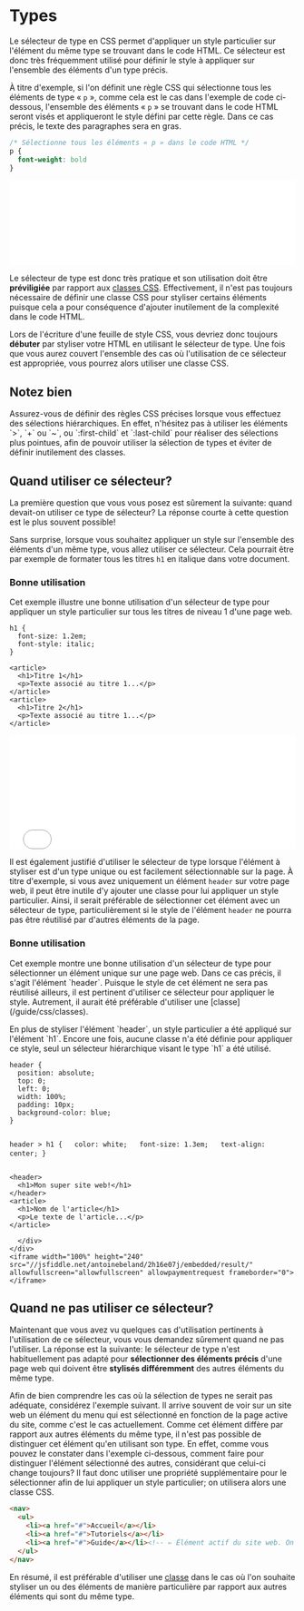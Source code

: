# Types
Le sélecteur de type en CSS permet d'appliquer un style particulier sur l'élément du même type se trouvant dans le code 
HTML. Ce sélecteur est donc très fréquemment utilisé pour définir le style à appliquer sur l'ensemble des éléments d'un 
type précis.

À titre d'exemple, si l'on définit une règle CSS qui sélectionne tous les éléments de type «&nbsp;`p`&nbsp;», comme cela
est le cas dans l'exemple de code ci-dessous, l'ensemble des éléments «&nbsp;`p`&nbsp;» se trouvant dans le code HTML 
seront visés et appliqueront le style défini par cette règle. Dans ce cas précis, le texte des paragraphes sera en 
gras.

```css
/* Sélectionne tous les éléments « p » dans le code HTML */
p {
  font-weight: bold
}
```
<iframe width="100%" height="150" src="//jsfiddle.net/antoinebeland/m9Lhu7nx/embedded/result/" 
allowfullscreen="allowfullscreen" allowpaymentrequest frameborder="0"></iframe>

Le sélecteur de type est donc très pratique et son utilisation doit être **préviligiée** par rapport aux [classes 
CSS](/guide/css/classes). Effectivement, il n'est pas toujours nécessaire de définir une classe CSS pour styliser 
certains éléments puisque cela a pour conséquence d'ajouter inutilement de la complexité dans le code HTML.

Lors de l'écriture d'une feuille de style CSS, vous devriez donc toujours **débuter** par styliser votre HTML en 
utilisant le sélecteur de type. Une fois que vous aurez couvert l'ensemble des cas où l'utilisation de ce 
sélecteur est appropriée, vous pourrez alors utiliser une classe CSS.

<section class="panel warning">
  <div class="title">
    <h2><i class="fa fa-exclamation-circle"></i> Notez bien</h2>
  </div>
  <div class="content">
  <p>
    Assurez-vous de définir des règles CSS précises lorsque vous effectuez des sélections hiérarchiques. En effet,
    n'hésitez pas à utiliser les éléments `>`, `+` ou `~`, ou `:first-child` et `:last-child` pour réaliser des 
    sélections plus pointues, afin de pouvoir utiliser la sélection de types et éviter de définir inutilement des 
    classes.
  </p>
  </div>
</section>

## Quand utiliser ce sélecteur?
La première question que vous vous posez est sûrement la suivante: quand devait-on utiliser ce type de sélecteur?
La réponse courte à cette question est le plus souvent possible!

Sans surprise, lorsque vous souhaitez appliquer un style sur l'ensemble des éléments d'un même type,
vous allez utiliser ce sélecteur. Cela pourrait être par exemple de formater tous les titres `h1` en
italique dans votre document.

<section class="panel good">
  <div class="title">
    <h3><i class="fa fa-check-circle"></i> Bonne utilisation</h3>
  </div>
  <div class="content">
    <p>
      Cet exemple illustre une bonne utilisation d'un sélecteur de type pour appliquer un style particulier
      sur tous les titres de niveau 1 d'une page web.
    </p>
    <div class="row">
      <div class="col">
<pre>
<code class="language-css">h1 {
&nbsp;&nbsp;font-size: 1.2em;
&nbsp;&nbsp;font-style: italic;
}</code>
</pre>
      </div>
      <div class="col">
<pre>
<code class="language-html">&lt;article&gt;
&nbsp;&nbsp;&lt;h1&gt;Titre 1&lt;/h1&gt;
&nbsp;&nbsp;&lt;p&gt;Texte associ&eacute; au titre 1...&lt;/p&gt;
&lt;/article&gt;
&lt;article&gt;
&nbsp;&nbsp;&lt;h1&gt;Titre 2&lt;/h1&gt;
&nbsp;&nbsp;&lt;p&gt;Texte associ&eacute; au titre 1...&lt;/p&gt;
&lt;/article&gt;</code>
</pre>
      </div>
    </div>
    <iframe width="100%" height="200" src="//jsfiddle.net/antoinebeland/zqvurj19/embedded/result/" allowfullscreen="allowfullscreen" allowpaymentrequest frameborder="0"></iframe>
  </div>
</section>

Il est également justifié d'utiliser le sélecteur de type lorsque l'élément à styliser est d'un type unique ou est facilement
sélectionnable sur la page. À titre d'exemple, si vous avez uniquement un élément `header` sur votre page web, il peut être 
inutile d'y ajouter une classe pour lui appliquer un style particulier. Ainsi, il serait préférable de sélectionner cet 
élément avec un sélecteur de type, particulièrement si le style de l'élément `header` ne pourra pas être réutilisé par 
d'autres éléments de la page.

<section class="panel good">
  <div class="title">
    <h3><i class="fa fa-check-circle"></i> Bonne utilisation</h3>
  </div>
  <div class="content">
    <p>
      Cet exemple montre une bonne utilisation d'un sélecteur de type pour sélectionner un élément unique sur une page web.
      Dans ce cas précis, il s'agit l'élément `header`. Puisque le style de cet élément ne sera pas réutilisé ailleurs,
      il est pertinent d'utiliser ce sélecteur pour appliquer le style. Autrement, il aurait été préférable d'utiliser une 
      [classe](/guide/css/classes).
    </p>
    <p>
      En plus de styliser l'élément `header`, un style particulier a été appliqué sur l'élément `h1`. Encore une fois, aucune
      classe n'a été définie pour appliquer ce style, seul un sélecteur hiérarchique visant le type `h1` a été utilisé.
    </p>
    <div class="row">
      <div class="col">
<pre>
<code class="language-css">header {
&nbsp;&nbsp;position: absolute;
&nbsp;&nbsp;top: 0;
&nbsp;&nbsp;left: 0;
&nbsp;&nbsp;width: 100%;
&nbsp;&nbsp;padding: 10px;
&nbsp;&nbsp;background-color: blue;
}

header > h1 {
&nbsp;&nbsp;color: white;
&nbsp;&nbsp;font-size: 1.3em;
&nbsp;&nbsp;text-align: center;
}</code>
</pre>
      </div>
      <div class="col">
<pre>
<code class="language-html">&lt;header&gt;
&nbsp;&nbsp;&lt;h1&gt;Mon super site web!&lt;/h1&gt;
&lt;/header&gt;
&lt;article&gt;
&nbsp;&nbsp;&lt;h1&gt;Nom de l'article&lt;/h1&gt;
&nbsp;&nbsp;&lt;p&gt;Le texte de l'article...&lt;/p&gt;
&lt;/article&gt;</code>
</pre>
      </div>
    </div>
    <iframe width="100%" height="240" src="//jsfiddle.net/antoinebeland/2h16e07j/embedded/result/" allowfullscreen="allowfullscreen" allowpaymentrequest frameborder="0"></iframe>
  </div>
</section>

## Quand ne pas utiliser ce sélecteur?
Maintenant que vous avez vu quelques cas d'utilisation pertinents à l'utilisation de ce sélecteur, vous vous demandez sûrement 
quand ne pas l'utiliser. La réponse est la suivante: le sélecteur de type n'est habituellement pas adapté pour **sélectionner des 
éléments précis** d'une page web qui doivent être **stylisés différemment** des autres éléments du même type. 

Afin de bien comprendre les cas où la sélection de types ne serait pas adéquate, considérez l'exemple suivant. Il arrive souvent
de voir sur un site web un élément du menu qui est sélectionné en fonction de la page active du site, comme c'est le cas actuellement. 
Comme cet élément diffère par rapport aux autres éléments du même type, il n'est pas possible de distinguer cet élément qu'en utilisant 
son type. En effet, comme vous pouvez le constater dans l'exemple ci-dessous, comment faire pour distinguer l'élément
sélectionné des autres, considérant que celui-ci change toujours? Il faut donc utiliser une propriété supplémentaire pour le sélectionner afin de lui appliquer un style particulier; on utilisera
alors une classe CSS.  

```html
<nav>
  <ul>
    <li><a href="#">Accueil</a></li>
    <li><a href="#">Tutoriels</a></li>
    <li><a href="#">Guide</a></li><!-- ⇐ Élément actif du site web. On doit utiliser un classe CSS pour le distinguer. --> 
  </ul>
</nav>
```

En résumé, il est préférable d'utiliser une [classe](/guide/css/classes) dans le cas où l'on souhaite styliser un 
ou des éléments de manière particulière par rapport aux autres éléments qui sont du même type.
